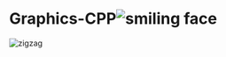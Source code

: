 # Graphics-CPP![smiling face](https://github.com/amirgoup/Graphics-CPP/assets/4945545/dbc726a0-2252-4887-afbb-34d286e2a428)
![zigzag](https://github.com/amirgoup/Graphics-CPP/assets/4945545/0318650b-82a3-408a-b280-f4d886526f14)

